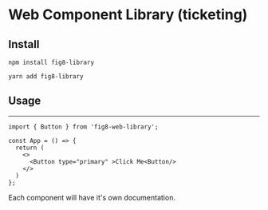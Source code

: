# Web Component Library (ticketing)


## Install
```
npm install fig8-library
```
```
yarn add fig8-library
```
## Usage
---
```
import { Button } from 'fig8-web-library';

const App = () => {
  return (
    <>
      <Button type="primary" >Click Me<Button/>
    </>
  )
};
```

Each component will have it's own documentation. 